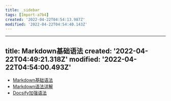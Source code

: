 ```yaml
---
title: _sidebar
tags: [Import-a7b4]
created: '2022-04-22T04:54:13.987Z'
modified: '2022-04-22T04:54:40.143Z'
---
```


---
title: Markdown基础语法
created: '2022-04-22T04:49:21.318Z'
modified: '2022-04-22T04:54:00.493Z'
---

* [Markdown基础语法](01_Markdown基础.md)
* [Markdown语法详解](02_Markdown语法详解.md)
* [Docsify加强语法](03_Docsify文档助手.md)
